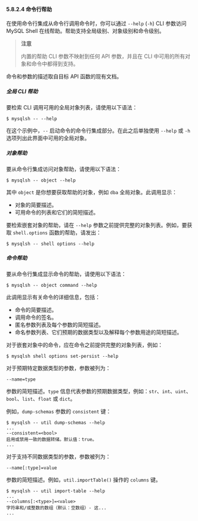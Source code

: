 #### 5.8.2.4 命令行帮助

在使用命令行集成从命令行调用命令时，你可以通过 `--help` (`-h`) CLI 参数访问 MySQL Shell 在线帮助。帮助支持全局级别、对象级别和命令级别。

> **注意**
>
> 内置的帮助 CLI 参数不映射到任何 API 参数，并且在 CLI 中可用的所有对象和命令中都得到支持。

命令和参数的描述取自目标 API 函数的现有文档。

##### 全局 CLI 帮助

要检索 CLI 调用可用的全局对象列表，请使用以下语法：

```shell
$ mysqlsh -- --help
```

在这个示例中，`--` 启动命令的命令行集成部分。在此之后单独使用 `--help` 或 `-h` 选项列出此界面中可用的全局对象。

##### 对象帮助

要从命令行集成访问对象帮助，请使用以下语法：

```shell
$ mysqlsh -- object --help
```

其中 `object` 是你想要获取帮助的对象，例如 `dba` 全局对象。此调用显示：

- 对象的简要描述。
- 可用命令的列表和它们的简短描述。

要检索嵌套对象的帮助，请在 `--help` 参数之前提供完整的对象列表。例如，要获取 `shell.options` 函数的帮助，请发出：

```shell
$ mysqlsh -- shell options --help
```

##### 命令帮助

要从命令行集成显示命令的帮助，请使用以下语法：

```shell
$ mysqlsh -- object command --help
```

此调用显示有关命令的详细信息，包括：

- 命令的简要描述。
- 调用命令的签名。
- 匿名参数列表及每个参数的简短描述。
- 命名参数列表、它们预期的数据类型以及解释每个参数用途的简短描述。

对于嵌套对象中的命令，应在命令之前提供完整的对象列表，例如：

```shell
$ mysqlsh shell options set-persist --help
```

对于预期特定数据类型的参数，参数被列为：

```shell
--name=type
```

参数的简短描述。`type` 信息代表参数的预期数据类型，例如：`str`、`int`、`uint`、`bool`、`list`、`float` 或 `dict`。

例如，`dump-schemas` 参数的 `consistent` 键：

```shell
$ mysqlsh -- util dump-schemas --help
...
--consistent=<bool>
启用或禁用一致的数据转储。默认值：true。
...
```

对于支持不同数据类型的参数，参数被列为：

```shell
--name[:type]=value
```

参数的简短描述。例如，`util.importTable()` 操作的 `columns` 键。

```shell
$ mysqlsh -- util import-table --help
...
--columns[:<type>]=<value>
字符串和/或整数的数组（默认：空数组）- 这...
...